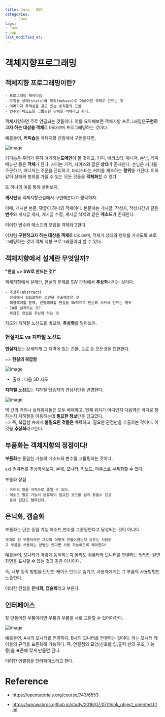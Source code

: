 ```yaml
---
title: Java - OOP
categories:	
    - Java
tags: 
- Java
- oop
last_modified_at:
---
```




# 객체지향프로그래밍

## 객체지향 프로그래밍이란?

```
- 프로그래밍 패러다임
- 로직을 상태(state)와 행위(behave)로 이루어진 객체로 만드는 것
- 여러가지 목적성을 갖고 있는 로직들의 모임
- 변수와 메소드를 그룹핑한 단위를 객체라고 한다.
```

객체지향하면 주로 언급되는 것들이다. 이를 요약해보면 객체지향 프로그래밍은**구현하고자 하는 대상을 객체**로 바라보며 프로그래밍하는 것이다.



예를들어, **커피숍**을 객체지향 관점에서 구현한다면, 

![image](https://user-images.githubusercontent.com/49560745/103184132-eae70f80-48f9-11eb-82bf-147e00deb3df.png)

커피숍은 우리가 흔히 얘기하는**도메인**이 될 것이고, 커피, 바리스타, 매니저, 손님, 커피 메뉴판 등은 **객체**가 된다. 커피는 가격, 사이즈와 같은 **상태**가 존재한다. 손님은 커피를 주문하고, 매니저는 주문을 관리하고, 바리스타는 커피를 제조하는 **행위**를 가진다. 이와 같이 상태와 행위를 가질 수 있는 모든 것들을 **객체화**할 수 있다.



또 하나의 예를 통해 살펴보자.

**게시판**을 객체지향관점에서 구현해본다고 생각하자.

이때, 게시판 본문, 댓글이 하나의 객체이다.
본문에는 게시글, 작성자, 작성시간과 같은 **변수**와
게시글 게시, 게시글 수정, 게시글 삭제와 같은 **메소드**가 존재한다.

이러한 변수와 메소드의 모임을 객체라고한다.



이처럼 **구현하고자 하는 대상을 객체**로 바라보며, 객체가 상태와 행위를 가지도록 프로그래밍하는 것이 객체 지향 프로그래밍이라 할 수 있다.



## 객체지향에서 설계란 무엇일까?

**"현실  =>  SW로 만드는 것!"**

객체지향에서 설계란, 현실의 문제를 SW 관점에서 **추상화**시키는 것이다.

```
- 추상화(abstract)
  현실에서 필요로하는 것만을 추출해놓은 것
  해결해야할 문제, 반영해야할 현실을 SW적으로 단순화 시켜서 만드는 행위
- SW를 설계하는 것?
  복잡한 현실을 추상화 하는 것
```

지도와 지하철 노선도를 비교해, **추상화**를 알아보자.

### 현실지도 vs 지하철 노선도

**현실지도**는 상세하게 그 지역에 있는 건물, 도로 등 모든것을 표현한다. 

=> **현실의 복잡함**

![image](https://user-images.githubusercontent.com/49560745/103183289-bb81d400-48f4-11eb-9955-b35cedfe3e23.png)

- 출처 : 다음 3D 지도

**지하철 노선도**는 지하철 탑승자의 관심사만을 반영한다.

![image](https://user-images.githubusercontent.com/49560745/103183305-d48a8500-48f4-11eb-8851-0671f9ef6a12.png)



역 간의 거리나 실제위치들은 모두 배제하고, 현재 위치가 어디인지 다음역은 어디로 향하는지 지하철을 이용하는데 **필요한 정보**만을 담고있다.<br/>
=> 즉, 복잡함 속에서 **불필요한 것들은 배제**하고, 필요한 관점만을 추출하는 것이다.
이것을 **추상화**라고한다.



## 부품화는 객체지향의 정점이다!

**부품화**는 동일한 기능의 메소드와 변수를 그룹핑하는 것이다.

ex)
컴퓨터를 추상화해보자.
본체, 모니터, 키보드, 마우스로 부품화할 수 있다.

부품화 장점

```
- 코드의 양을 극적으로 줄일 수 있다.
- 메소드 별로 기능이 분류되어 필요한 코드를 쉽게 찾을수 있고
  문제 진단도 빨라진다.
```



## 은닉화, 캡슐화

부품화는 단순 동일 기능 메소드,변수를 그룹핑한다고 달성되는 것이 아니다.

```
제대로 된 부품이라면 그것이 어떻게 만들어졌는지 모르는 사람도
그 부품을 사용하는 방법만 안다면 사용 가능하도록 해야한다!
```

예를들어, 모니터가 어떻게 동작하는지 몰라도 컴퓨터와 모니터를 연결하는 방법만 알면 화면을 표시할 수 있는 것과 같은 이치이다.

즉, 내부 동작 방법을 단단한 케이스 안으로 숨기고,
사용자에게는 그 부품의 사용방법만 노출한다.

이러한 컨셉을 **은닉화, 캡슐화**라고 부른다.



## 인터페이스

잘 만들어진 부품이라면 부품과 부품을 서로 교환할 수 있어야한다.

![image](https://user-images.githubusercontent.com/49560745/103184062-714f2180-48f9-11eb-831d-dd32b903768d.png)

예를들면, A사의 모니터를 연결하다, B사의 모니터를 연결하는 것이다. 이는 모니터 케이블의 규격을 표준화해 가능하다.  즉, 연결점의 모양(신호를 입,출력 핀의 구조, 기능 등)을 표준에 맞게 만들면 된다.

이러한 연결점을 인터페이스라고 한다.



# Reference

- https://opentutorials.org/course/743/6553

- https://woowabros.github.io/study/2016/07/07/think_object_oriented.html